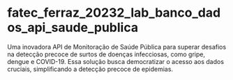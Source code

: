 # fatec_ferraz_20232_lab_banco_dados_api_saude_publica
Uma inovadora API de Monitoração de Saúde Pública para superar desafios na detecção precoce de surtos de doenças infecciosas, como gripe, dengue e COVID-19. Essa solução busca democratizar o acesso aos dados cruciais, simplificando a detecção precoce de epidemias.
